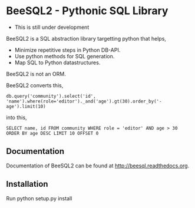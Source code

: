 # BeeSQL2 - Pythonic SQL Library #

* This is still under development

BeeSQL2 is a SQL abstraction library targetting python that helps,

+ Minimize repetitive steps in Python DB-API.
+ Use python methods for SQL generation.
+ Map SQL to Python datastructures.

BeeSQL2 is not an ORM.

BeeSQL2 converts this,
```
db.query('community').select('id', 'name').where(role='editor')._and('age').gt(30).order_by('-age').limit(10)
```
into this,
```
SELECT name, id FROM community WHERE role = 'editor' AND age > 30 ORDER BY age DESC LIMIT 10 OFFSET 0
```

## Documentation ##
Documentation of BeeSQL2 can be found at <http://beesql.readthedocs.org>.

## Installation ##
Run python setup.py install
